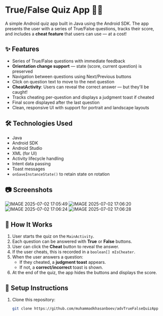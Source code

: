 # True/False Quiz App 📱🧠

A simple Android quiz app built in Java using the Android SDK. The app presents the user with a series of True/False questions, tracks their score, and includes a **cheat feature** that users can use — at a cost!

## ✨ Features

-  Series of True/False questions with immediate feedback
-  **Orientation change support** — state (score, current question) is preserved
-  Navigation between questions using Next/Previous buttons
-  Click on question text to move to the next question
-  **CheatActivity**: Users can reveal the correct answer — but they'll be caught!
-  Tracks cheating per-question and displays a judgment toast if cheated
-  Final score displayed after the last question
-  Clean, responsive UI with support for portrait and landscape layouts

## 🛠 Technologies Used

- Java
- Android SDK
- Android Studio
- XML (for UI)
- Activity lifecycle handling
- Intent data passing
- Toast messages
- `onSaveInstanceState()` to retain state on rotation

## 📷 Screenshots
![IMAGE 2025-07-02 17:05:49](https://github.com/user-attachments/assets/4f731225-666d-4039-b5df-eb8e94ab2fb9)
![IMAGE 2025-07-02 17:06:20](https://github.com/user-attachments/assets/c1504942-85c0-4d82-bb2c-17ee56501570)
![IMAGE 2025-07-02 17:06:24](https://github.com/user-attachments/assets/8487972d-1131-4be5-8198-34317879780b)
![IMAGE 2025-07-02 17:06:28](https://github.com/user-attachments/assets/2eb58a82-26db-4337-a8bd-737f1b07ee40)




## 🧠 How It Works

1. User starts the quiz on the `MainActivity`.
2. Each question can be answered with **True** or **False** buttons.
3. User can click the **Cheat** button to reveal the answer.
4. If the user cheats, this is recorded in a `boolean[] mIsCheater`.
5. When the user answers a question:
   - If they cheated, a **judgment toast** appears.
   - If not, a **correct/incorrect** toast is shown.
6. At the end of the quiz, the app hides the buttons and displays the score.

## 🔧 Setup Instructions

1. Clone this repository:
   ```bash
   git clone https://github.com/muhammadkhasanboev/advTrueFalseQuizApp.git
